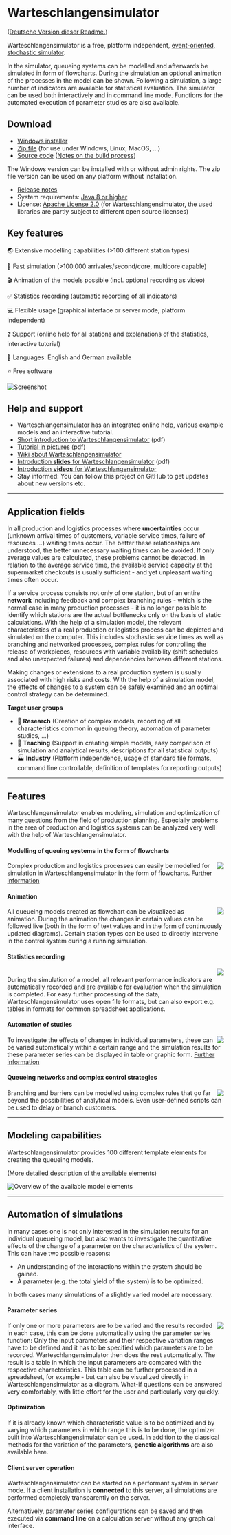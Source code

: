 # Warteschlangensimulator

([Deutsche Version dieser Readme.](https://github.com/A-Herzog/Warteschlangensimulator/blob/master/README_de.md))

Warteschlangensimulator is a free, platform independent, [event-oriented, stochastic simulator](https://en.wikipedia.org/wiki/Discrete-event_simulation "Wikipedia").

In the simulator, queueing systems can be modelled and afterwards be simulated in form of flowcharts. During the simulation an optional animation of the processes in the model can be shown. Following a simulation, a large number of indicators are available for statistical evaluation. The simulator can be used both interactively and in command line mode. Functions for the automated execution of parameter studies are also available.

## Download

* [Windows installer](https://github.com/A-Herzog/Warteschlangensimulator/releases/latest/download/SimulatorSetup.exe)
* [Zip file](https://github.com/A-Herzog/Warteschlangensimulator/releases/latest/download/Simulator.zip) (for use under Windows, Linux, MacOS, ...)
* [Source code](https://github.com/A-Herzog/Warteschlangensimulator/releases/latest/) ([Notes on the build process](https://github.com/A-Herzog/Warteschlangensimulator/blob/master/BUILD.md))

The Windows version can be installed with or without admin rights. The zip file version can be used on any platform without installation.

* [Release notes](https://github.com/A-Herzog/Warteschlangensimulator/wiki/Release-notes "Release notes and plans in the GitHub Wiki")
* System requirements: [Java 8 or higher](https://adoptopenjdk.net/ "Download Java from adoptopenjdk.net")
* License: [Apache License 2.0](https://opensource.org/licenses/Apache-2.0) (for Warteschlangensimulator, the used libraries are partly subject to different open source licenses)

## Key features

🌏 Extensive modelling capabilities (>100 different station types)

🚀 Fast simulation (>100.000 arrivales/second/core, multicore capable)

🎬 Animation of the models possible (incl. optional recording as video)

✅ Statistics recording (automatic recording of all indicators)

💻 Flexible usage (graphical interface or server mode, platform independent)

❓ Support (online help for all stations and explanations of the statistics, interactive tutorial)

💬 Languages: English and German available

⭐ Free software

![Screenshot](https://raw.githubusercontent.com/A-Herzog/Warteschlangensimulator/master/Images/Screenshot_en.png)

## Help and support

* Warteschlangensimulator has an integrated online help, various example models and an interactive tutorial.
* [Short introduction to Warteschlangensimulator](https://a-herzog.github.io/Warteschlangensimulator/Warteschlangensimulator-en.pdf) (pdf)
* [Tutorial in pictures](https://a-herzog.github.io/Warteschlangensimulator/Warteschlangensimulator-Tutorial-en.pdf) (pdf)
* [Wiki about Warteschlangensimulator](https://github.com/A-Herzog/Warteschlangensimulator/wiki)
* [Introduction **slides** for Warteschlangensimulator](https://a-herzog.github.io/Warteschlangensimulator/IntroducingWarteschlangensimulator.pdf) (pdf)
* [Introduction **videos** for  Warteschlangensimulator](https://github.com/A-Herzog/Warteschlangensimulator/wiki/Videos)
* Stay informed: You can follow this project on GitHub to get updates about new versions etc.

---

## Application fields

In all production and logistics processes where **uncertainties** occur (unknown arrival times of customers, variable service times, failure of resources ...) waiting times occur. The better these relationships are understood, the better unnecessary waiting times can be avoided. If only average values are calculated, these problems cannot be detected. In relation to the average service time, the available service capacity at the supermarket checkouts is usually sufficient - and yet unpleasant waiting times often occur.

If a service process consists not only of one station, but of an entire **network** including feedback and complex branching rules - which is the normal case in many production processes - it is no longer possible to identify which stations are the actual bottlenecks only on the basis of static calculations.
With the help of a simulation model, the relevant characteristics of a real production or logistics process can be depicted and simulated on the computer. This includes stochastic service times as well as branching and networked processes, complex rules for controlling the release of workpieces, resources with variable availability (shift schedules and also unexpected failures) and dependencies between different stations.

Making changes or extensions to a real production system is usually associated with high risks and costs. With the help of a simulation model, the effects of changes to a system can be safely examined and an optimal control strategy can be determined.

**Target user groups**

* 🧬 **Research** (Creation of complex models, recording of all characteristics common in queuing theory, automation of parameter studies, ...)
* 🏫 **Teaching** (Support in creating simple models, easy comparison of simulation and analytical results, descriptions for all statistical outputs)
* 🏭 **Industry** (Platform independence, usage of standard file formats, command line controllable, definition of templates for reporting outputs)

---

## Features

Warteschlangensimulator enables modeling, simulation and optimization of many questions from the field of production planning. Especially problems in the area of production and logistics systems can be analyzed very well with the help of Warteschlangensimulator.

#### Modelling of queuing systems in the form of flowcharts
  
[<img src="https://raw.githubusercontent.com/A-Herzog/Warteschlangensimulator/master/Images/Screenshot_en_flowchart.png" style="float: right; max-width: 30%; padding-left: 5px;">](https://raw.githubusercontent.com/A-Herzog/Warteschlangensimulator/master/Images/Screenshot_en_flowchart.png "Click for large view")
Complex production and logistics processes can easily be modelled for simulation in Warteschlangensimulator in the form of flowcharts. 
[Further information](#ModelingCapabilities)
<br clear="both">

#### Animation

[<img src="https://raw.githubusercontent.com/A-Herzog/Warteschlangensimulator/master/Images/Screenshot_en_animation.png" style="float: right; max-width: 30%; padding-left: 5px;">](https://raw.githubusercontent.com/A-Herzog/Warteschlangensimulator/master/Images/Screenshot_en_animation.png "Click for large view")
All queueing models created as flowchart can be visualized as animation. During the animation the changes in certain values can be followed live (both in the form of text values and in the form of continuously updated diagrams). Certain station types can be used to directly intervene in the control system during a running simulation.
<br clear="both">

#### Statistics recording

[<img src="https://raw.githubusercontent.com/A-Herzog/Warteschlangensimulator/master/Images/Screenshot_en_statistics.png" style="float: right; max-width: 30%; padding-left: 5px;">](https://raw.githubusercontent.com/A-Herzog/Warteschlangensimulator/master/Images/Screenshot_en_statistics.png "Click for large view")  
During the simulation of a model, all relevant performance indicators are automatically recorded and are available for evaluation when the simulation is completed. For easy further processing of the data, Warteschlangensimulator uses open file formats, but can also export e.g. tables in formats for common spreadsheet applications.
<br clear="both">

#### Automation of studies

[<img src="https://raw.githubusercontent.com/A-Herzog/Warteschlangensimulator/master/Images/Screenshot_en_parameterseries.png" style="float: right; max-width: 30%; padding-left: 5px;">](https://raw.githubusercontent.com/A-Herzog/Warteschlangensimulator/master/Images/Screenshot_en_parameterseries.png "Click for large view")
To investigate the effects of changes in individual parameters, these can be varied automatically within a certain range and the simulation results for these parameter series can be displayed in table or graphic form.
[Further information](#Automation)
<br clear="both">

#### Queueing networks and complex control strategies

[<img src="https://raw.githubusercontent.com/A-Herzog/Warteschlangensimulator/master/Images/Screenshot_en_net.png" style="float: right; max-width: 30%; padding-left: 5px;">](https://raw.githubusercontent.com/A-Herzog/Warteschlangensimulator/master/Images/Screenshot_en_net.png "Click for large view")
Branching and barriers can be modelled using complex rules that go far beyond the possibilities of analytical models. Even user-defined scripts can be used to delay or branch customers.
<br clear="both"> 
  
---
  
## <a name="ModelingCapabilities"></a>Modeling capabilities

Warteschlangensimulator provides 100 different template elements for creating the queueing models.

([More detailed description of the available elements](README_MODELING_en.md))

![Overview of the available model elements](https://raw.githubusercontent.com/A-Herzog/Warteschlangensimulator/master/Images/Screenshot_en_stations.png "Overview of the available model elements")

---

## <a name="Automation"></a> Automation of simulations

In many cases one is not only interested in the simulation results for an individual queueing model, but also wants to investigate the quantitative effects of the change of a parameter on the characteristics of the system. This can have two possible reasons:

* An understanding of the interactions within the system should be gained.
* A parameter (e.g. the total yield of the system) is to be optimized.

In both cases many simulations of a slightly varied model are necessary.

#### Parameter series

[<img src="https://raw.githubusercontent.com/A-Herzog/Warteschlangensimulator/master/Images/Screenshot_en_parameterseries.png" style="float: right; max-width: 30%; padding-left: 5px;">](https://raw.githubusercontent.com/A-Herzog/Warteschlangensimulator/master/Images/Screenshot_en_parameterseries.png "Click for large view")
If only one or more parameters are to be varied and the results recorded in each case, this can be done automatically using the parameter series function: Only the input parameters and their respective variation ranges have to be defined and it has to be specified which parameters are to be recorded. Warteschlangensimulator then does the rest automatically. The result is a table in which the input parameters are compared with the respective characteristics. This table can be further processed in a spreadsheet, for example - but can also be visualized directly in Warteschlangensimulator as a diagram. What-if questions can be answered very comfortably, with little effort for the user and particularly very quickly.

#### Optimization

If it is already known which characteristic value is to be optimized and by varying which parameters in which range this is to be done, the optimizer built into Warteschlangensimulator can be used. In addition to the classical methods for the variation of the parameters, **genetic algorithms** are also available here.

#### Client server operation

Warteschlangensimulator can be started on a performant system in server mode. If a client installation is **connected** to this server, all simulations are performed completely transparently on the server.

Alternatively, parameter series configurations can be saved and then executed via **command line** on a calculation server without any graphical interface.